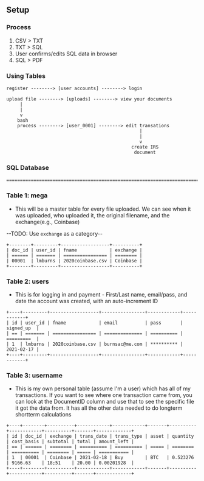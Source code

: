 ## Setup

### Process
1. CSV > TXT
2. TXT > SQL
3. User confirms/edits SQL data in browser
4. SQL > PDF

### Using Tables
```plain
register --------> [user accounts] --------> login

upload file --------> [uploads] --------> view your documents
     |
     |
     v
    bash
    process --------> [user_0001] --------> edit transations
                                                 |
                                                 |
                                                 v
                                              create IRS
                                               document
```


### SQL Database
```plain
=========================================================================
```
### Table 1: mega
- This will be a master table for every file uploaded. We can see when it was uploaded, who uploaded it, the original filename, and the exchange(e.g., Coinbase)

--TODO: Use `exchange` as a category--

```plain
+--------+---------+------------------+----------+
| doc_id | user_id | fname            | exchange |
| ====== | ======= | ================ | ======== |
| 00001  | lmburns | 2020coinbase.csv | Coinbase |
+--------+---------+------------------+----------+
```

### Table 2: users
- This is for logging in and payment - First/Last name, email/pass, and date the account was created, with an auto-increment ID


```plain
+----+---------+------------------+----------------+------------+------------+
| id | user_id | fname            | email          | pass       | signed_up  |
| == | ======= | ================ | ============== | ========== | =========  |
| 1  | lmburns | 2020coinbase.csv | burnsac@me.com | ********** | 2021-02-17 |
+----+---------+------------------+----------------+------------+------------+
```


### Table 3: username
- This is my own personal table (assume I'm a user) which has all of my transactions. If you want to see where one transaction came from, you can look at the DocumentID column and use that to see the specific file it got the data from. It has all the other data needed to do longterm shortterm calculations

```plain
+----+--------+----------+------------+------------+-------+----------+------------+----------+-------+-------------+
| id | doc_id | exchange | trans_date | trans_type | asset | quantity | cost_basis | subtotal | total | amount_left |
| == | ====== | ======== | ========== | ========== | ===== | ======== | ========== | ======== | ===== | =========== |
| 1  | 00001  | Coinbase | 2021-02-18 | Buy        | BTC   | 0.523276 | 9166.63    | 18;51    | 20.00 | 0.00201928  |
+----+--------+----------+------------+------------+-------+----------+------------+----------+-------+-------------+
```
